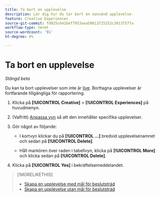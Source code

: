 ```yaml
---
title: Ta bort en upplevelse
description: Lär dig hur du tar bort en oanvänd upplevelse.
feature: Creative Experiences
source-git-commit: fd925c641bef7953aea50813725252c3913757fa
workflow-type: tm+mt
source-wordcount: '91'
ht-degree: 0%

---
```


# Ta bort en upplevelse

*Stängd beta*

<!-- No multiselect for experiences as of 1/30 -->

Du kan ta bort upplevelser som inte är [live](experience-about.md#experience-statuses). Borttagna upplevelser är fortfarande tillgängliga för rapportering. <!-- Verify -->

1. Klicka på **[!UICONTROL Creative]** > **[!UICONTROL Experiences]** på huvudmenyn.

1. (Valfritt) [Anpassa vyn](/help/creative/introduction/customize-data-views.md) så att den innehåller specifika upplevelser.

1. Gör något av följande:

   * I kortvyn klickar du på **[!UICONTROL ...]** bredvid upplevelsenamnet och sedan på **[!UICONTROL Delete]**.

   * Håll markören över raden i tabellvyn, klicka på **[!UICONTROL More]** och klicka sedan på **[!UICONTROL Delete]**.

1. Klicka på **[!UICONTROL Yes]** i bekräftelsemeddelandet.

>[!MORELIKETHIS]
>
>* [Skapa en upplevelse med mål för beslutsträd](experience-create-targeting.md)
>* [Skapa en upplevelse utan mål för beslutsträd](experience-create-no-targeting.md)

